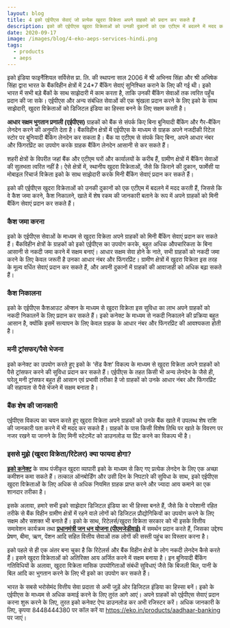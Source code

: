 ```yaml
---
layout: blog
title: 4 इको एईपीएस सेवाएं जो प्रत्येक खुदरा विक्रेता अपने ग्राहको को प्रदान कर सकते हैं
description: इको की एईपीएस खुदरा विक्रेताओं को उनकी दुकानों को एक एटीएम में बदलने में मदद करती हैं, जिससे कि वे कैश जमा करने, कैश निकालने, खाते में शेष रकम की जानकारी बताने के रूप में अपने ग्राहकों को मिनी बैंकिंग सेवाएं प्रदान कर सकते हैं।
date: 2020-09-17
image: /images/blog/4-eko-aeps-services-hindi.png
tags:
  - products
  - aeps
---
```


इको इंडिया फाइनैंशियल सर्विसेस प्रा. लि. की स्थापना साल 2006 में श्री अभिनव सिंहा और श्री अभिषेक सिंहा द्वारा भारत के बैंकविहीन क्षेत्रों में 24*7  बैंकिंग सेवाएं सुनिश्चित कराने के लिए की गई थी। इको भारत में सभी बड़े बैंकों के साथ साझेदारी में काम करता है, ताकि उनकी बैंकिंग सेवाओं तक त्वरित पहुँच प्रदान की जा सके। एईपीएस और अन्य संबंधित सेवाओं की एक श्रृंखला प्रदान करने के लिए इको के साथ साझेदारी, खुदरा विक्रेताओं को डिजिटल इंडिया का हिस्सा बनने के लिए सक्षम करती है।



**आधार सक्षम भुगतान प्रणाली (एईपीएस)** ग्राहकों को बैंक से संपर्क किए बिना बुनियादी बैंकिंग और गैर-बैंकिंग लेनदेन करने की अनुमति देता है। बैंकविहीन क्षेत्रों में एईपीएस के माध्यम से ग्राहक अपने नजदीकी रिटेल स्टोर पर बुनियादी बैंकिंग लेनदेन कर सकता है। बैंक या एटीएम से संपर्क किए बिना, अपने आधार नंबर और फिंगरप्रिंट का उपयोग करके ग्राहक बैंकिंग लेनदेन आसानी से कर सकते हैं।



शहरी क्षेत्रों के विपरीत जहां बैंक और एटीएम घरों और कार्यालयों के करीब हैं, ग्रामीण क्षेत्रों में बैंकिंग सेवाओं की सुलभता त्वरित नहीं है। ऐसे क्षेत्रों में, स्थानीय खुदरा विक्रेताओं, जैसे कि किराने की दुकान, फार्मेसी या मोबाइल रिचार्ज विक्रेता इको के साथ साझेदारी करके मिनी बैंकिंग सेवाएं प्रदान कर सकते हैं।



इको की एईपीएस खुदरा विक्रेताओं को उनकी दुकानों को एक एटीएम में बदलने में मदद करती हैं, जिससे कि वे कैश जमा करने, कैश निकालने, खाते में शेष रकम की जानकारी बताने के रूप में अपने ग्राहकों को मिनी बैंकिंग सेवाएं प्रदान कर सकते हैं।



### कैश जमा करना

इको के एईपीएस सेवाओं के माध्यम से खुदरा विक्रेता अपने ग्राहकों को मिनी बैंकिंग सेवाएं प्रदान कर सकते हैं। बैंकविहीन क्षेत्रों के ग्राहकों को इको एईपीएस का उपयोग करके, बहुत अधिक औपचारिकता के बिना आसानी से नकदी जमा करने में सक्षम बनाएं। आधार सक्षम सेवा होने के नाते, सभी ग्राहकों को नकदी जमा करने के लिए केवल जरूरी है उनका आधार नंबर और फिंगरप्रिंट। ग्रामीण क्षेत्रों में खुदरा विक्रेता इस तरह के मूल्य वर्धित सेवाएं प्रदान कर सकते हैं, और अपनी दुकानों में ग्राहकों की आवाजाही को अधिक बढ़ा सकते हैं।



### कैश निकालना

इको के एईपीएस कैशआउट ऑप्शन के माध्यम से खुदरा विक्रेता इस सुविधा का लाभ अपने ग्राहकों को नकदी निकालनें के लिए प्रदान कर सकते हैं। इको कनेक्ट के माध्यम से नकदी निकालने की प्रक्रिया बहुत आसान है, क्योंकि इसमें सत्यापन के लिए केवल ग्राहक के आधार नंबर और फिंगरप्रिंट की आवश्यकता होती है।



### मनी ट्रांसफर/पैसे भेजना

इको कनेक्ट का उपयोग करते हुए इको के ‘सेंड कैश’ विकल्प के माध्यम से खुदरा विक्रेता अपने ग्राहकों को पैसे ट्रांसफर करने की सुविधा प्रदान कर सकते हैं। एईपीएस के तहत किसी भी अन्य लेनदेन के जैसे ही, घरेलू मनी ट्रांसफर बहुत ही आसान एवं प्रभावी तरीका है जो ग्राहकों को उनके आधार नंबर और फिंगरप्रिंट की सहायता से पैसे भेजने में सक्षम बनाता है।



### बैंक शेष की जानकारी

एईपीएस विकल्प का चयन करते हुए खुदरा विक्रेता अपने ग्राहकों को उनके बैंक खाते में उपलब्ध शेष राशि की जानकारी पता करने में भी मदद कर सकते हैं। ग्राहकों के पास किसी विशेष तिथि पर खाते के विवरण पर नजर रखने या जानने के लिए मिनी स्टेटमेंट को डाउनलोड या प्रिंट करने का विकल्प भी है।



### इससे मुझे (खुदरा विक्रेता/रिटेलर) क्या फायदा होगा?

**[इको कनेक्ट](https://connect.eko.in)** के साथ पंजीकृत खुदरा व्यापारी इको के माध्यम से किए गए प्रत्येक लेनदेन के लिए एक अच्छा कमीशन कमा सकते हैं। तत्काल ऑनबोर्डिंग और उसी दिन के निपटारे की सुविधा के साथ, इको एईपीएस खुदरा विक्रेताओं के लिए अधिक से अधिक नियमित ग्राहक प्राप्त करने और ज्यादा आय कमाने का एक शानदार तरीका है।



इसके अलावा, हमारे सभी इको साझेदार डिजिटल इंडिया का भी हिस्सा बनते हैं, जैसे कि वे परेशानी रहित तरीके से बैंक विहीन ग्रामीण क्षेत्रों में रहने वाले लोगों को डिजिटल प्रौद्योगिकियों का उपयोग करने के लिए सक्षम और सशक्त भी बनाते हैं। इको के साथ, रिटेलर्स/खुदरा विक्रेता सरकार को भी इसके वित्तीय समावेशन कार्यक्रम तथा **[प्रधानमंत्री जन धन योजना (पीएमजेडीवाई)](https://www.pmjdy.gov.in)** में समर्थन प्रदान करते हैं, जिसका उद्देश्य प्रेषण, बीमा, ऋण, पेंशन आदि सहित वित्तीय सेवाओं तक लोगों की सस्ती पहुंच का विस्तार करना है।



इको पहले से ही एक अंतर बना चुका है कि रिटेलर्स और बैंक विहीन क्षेत्रों के लोग नकदी लेनदेन कैसे करते हैं। इसने खुदरा विक्रेताओं को अतिरिक्त आय अर्जित करने में सक्षम बनाया है। इन बुनियादी बैंकिंग गतिविधियों के अलावा, खुदरा विक्रेता मासिक उपयोगिताओं संबंधी सुविधाएं जैसे कि बिजली बिल, पानी के बिल आदि का भुगतान करने के लिए भी इको का उपयोग कर सकते हैं।



भारत के सबसे भरोसेमंद वित्तीय सेवा प्रदाता से अभी जुड़ें ओर डिजिटल इंडिया का हिस्सा बनें। इको के एईपीएस के माध्यम से अधिक कमाई करने के लिए तुरंत आगे आएं। अपने ग्राहकों को एईपीएस सेवाएं प्रदान करना शुरू करने के लिए, तुरत इको कनेक्ट ऐप्प डाउनलोड कर अभी रजिस्टर करें। अधिक जानकारी के लिए, कृपया 8448444380 पर कॉल करें या https://eko.in/products/aadhaar-banking पर जाएं।
